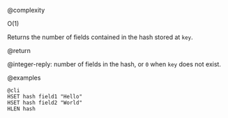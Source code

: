 @complexity

O(1)


Returns the number of fields contained in the hash stored at `key`.

@return

@integer-reply: number of fields in the hash, or `0` when `key` does not exist.

@examples

    @cli
    HSET hash field1 "Hello"
    HSET hash field2 "World"
    HLEN hash

